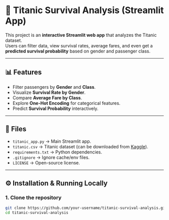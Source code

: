 # 🚢 Titanic Survival Analysis (Streamlit App)

This project is an **interactive Streamlit web app** that analyzes the Titanic dataset.  
Users can filter data, view survival rates, average fares, and even get a **predicted survival probability** based on gender and passenger class.

---

## 📊 Features
- Filter passengers by **Gender** and **Class**.
- Visualize **Survival Rate by Gender**.
- Compare **Average Fare by Class**.
- Explore **One-Hot Encoding** for categorical features.
- Predict **Survival Probability** interactively.

---

## 📂 Files
- `titanic_app.py` → Main Streamlit app.
- `titanic.csv` → Titanic dataset (can be downloaded from [Kaggle](https://www.kaggle.com/c/titanic)).
- `requirements.txt` → Python dependencies.
- `.gitignore` → Ignore cache/env files.
- `LICENSE` → Open-source license.

---

## ⚙️ Installation & Running Locally

### 1. Clone the repository
```bash
git clone https://github.com/your-username/titanic-survival-analysis.git
cd titanic-survival-analysis
